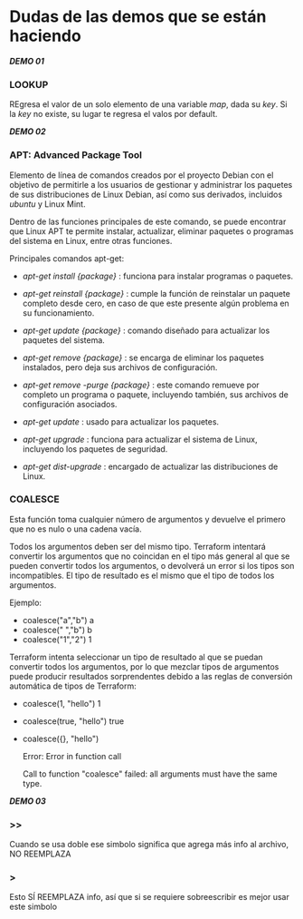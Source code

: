 #                   Dudas de las demos que se están haciendo

***DEMO 01***
### LOOKUP

REgresa el valor de un solo elemento de una variable *map*, dada su *key*. Si la *key* no existe, su lugar te regresa el valos por default.


***DEMO 02***
### APT: Advanced Package Tool
 
Elemento de línea de comandos creados por el proyecto Debian con el objetivo de permitirle a los usuarios de gestionar y administrar los paquetes de sus distribuciones de Linux Debian, así como sus derivados, incluidos *ubuntu* y Linux Mint.

Dentro de las funciones principales de este comando, se puede encontrar que Linux APT te permite instalar, actualizar, eliminar paquetes o programas del sistema en Linux, entre otras funciones.

Principales comandos apt-get:

- *apt-get install {package}* : funciona para instalar programas o paquetes.

- *apt-get reinstall {package}* : cumple la función de reinstalar un paquete completo desde cero, en caso de que este presente algún problema en su funcionamiento.

- *apt-get update {package}* : comando diseñado para actualizar los paquetes del sistema.

- *apt-get remove {package}* : se encarga de eliminar los paquetes instalados, pero deja sus archivos de configuración.

- *apt-get remove -purge {package}* : este comando remueve por completo un programa o paquete, incluyendo también, sus archivos de configuración asociados.

- *apt-get update* : usado para actualizar los paquetes.

- *apt-get upgrade* : funciona para actualizar el sistema de Linux, incluyendo los paquetes de seguridad.

- *apt-get dist-upgrade* : encargado de actualizar las distribuciones de Linux.


### COALESCE

Esta función toma cualquier número de argumentos y devuelve el primero que no es nulo o una cadena vacía.

Todos los argumentos deben ser del mismo tipo. Terraform intentará convertir los argumentos que no coincidan en el tipo más general al que se pueden convertir todos los argumentos, o devolverá un error si los tipos son incompatibles. El tipo de resultado es el mismo que el tipo de todos los argumentos.

Ejemplo:

- coalesce("a","b") 
    a
- coalesce(" ","b")
    b
- coalesce("1","2")
    1

Terraform intenta seleccionar un tipo de resultado al que se puedan convertir todos los argumentos, por lo que mezclar tipos de argumentos puede producir resultados sorprendentes debido a las reglas de conversión automática de tipos de Terraform:

- coalesce(1, "hello")
    1
- coalesce(true, "hello")
    true
- coalesce({}, "hello")

    Error: Error in function call

    Call to function "coalesce" failed: all arguments must have the same type.

***DEMO 03***

### >>
Cuando se usa doble ese simbolo significa que agrega más info al archivo, NO REEMPLAZA

### >
Esto SÍ REEMPLAZA info, así que si se requiere sobreescribir es mejor usar este simbolo
